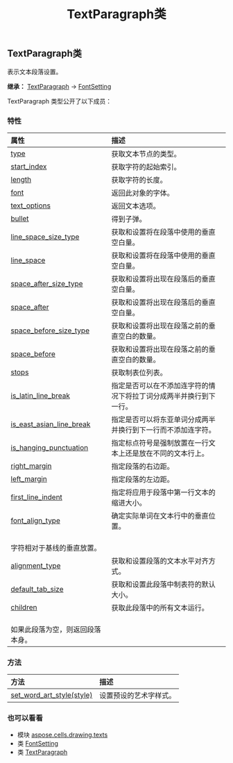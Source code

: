 ﻿---
title: TextParagraph类
second_title: Aspose.Cells for Python via .NET API 参考文献
description:
type: docs
weight: 100
url: /zh/python-net/aspose.cells.drawing.texts/textparagraph/
is_root: false
---
## TextParagraph类
表示文本段落设置。



**继承：** [TextParagraph](/cells/python-net/aspose.cells.drawing.texts/textparagraph) → 
[FontSetting](/cells/zh/python-net/aspose.cells/fontsetting)



TextParagraph 类型公开了以下成员：

### 特性
|属性|描述|
| :- | :- |
| [type](/cells/zh/python-net/aspose.cells.drawing.texts/textparagraph/type) |获取文本节点的类型。|
| [start_index](/cells/zh/python-net/aspose.cells.drawing.texts/textparagraph/start_index) |获取字符的起始索引。|
| [length](/cells/zh/python-net/aspose.cells.drawing.texts/textparagraph/length) |获取字符的长度。|
| [font](/cells/zh/python-net/aspose.cells.drawing.texts/textparagraph/font) |返回此对象的字体。|
| [text_options](/cells/zh/python-net/aspose.cells.drawing.texts/textparagraph/text_options) |返回文本选项。|
| [bullet](/cells/zh/python-net/aspose.cells.drawing.texts/textparagraph/bullet) |得到子弹。|
| [line_space_size_type](/cells/zh/python-net/aspose.cells.drawing.texts/textparagraph/line_space_size_type) |获取和设置将在段落中使用的垂直空白量。|
| [line_space](/cells/zh/python-net/aspose.cells.drawing.texts/textparagraph/line_space) |获取和设置将在段落中使用的垂直空白量。|
| [space_after_size_type](/cells/zh/python-net/aspose.cells.drawing.texts/textparagraph/space_after_size_type) |获取和设置将出现在段落后的垂直空白量。|
| [space_after](/cells/zh/python-net/aspose.cells.drawing.texts/textparagraph/space_after) |获取和设置将出现在段落后的垂直空白量。|
| [space_before_size_type](/cells/zh/python-net/aspose.cells.drawing.texts/textparagraph/space_before_size_type) |获取和设置将出现在段落之前的垂直空白的数量。|
| [space_before](/cells/zh/python-net/aspose.cells.drawing.texts/textparagraph/space_before) |获取和设置将出现在段落之前的垂直空白的数量。|
| [stops](/cells/zh/python-net/aspose.cells.drawing.texts/textparagraph/stops) |获取制表位列表。|
| [is_latin_line_break](/cells/zh/python-net/aspose.cells.drawing.texts/textparagraph/is_latin_line_break) |指定是否可以在不添加连字符的情况下将拉丁词分成两半并换行到下一行。|
| [is_east_asian_line_break](/cells/zh/python-net/aspose.cells.drawing.texts/textparagraph/is_east_asian_line_break) |指定是否可以将东亚单词分成两半并换行到下一行而不添加连字符。|
| [is_hanging_punctuation](/cells/zh/python-net/aspose.cells.drawing.texts/textparagraph/is_hanging_punctuation) |指定标点符号是强制放置在一行文本上还是放在不同的文本行上。|
| [right_margin](/cells/zh/python-net/aspose.cells.drawing.texts/textparagraph/right_margin) |指定段落的右边距。|
| [left_margin](/cells/zh/python-net/aspose.cells.drawing.texts/textparagraph/left_margin) |指定段落的左边距。|
| [first_line_indent](/cells/zh/python-net/aspose.cells.drawing.texts/textparagraph/first_line_indent) |指定将应用于段落中第一行文本的缩进大小。|
| [font_align_type](/cells/zh/python-net/aspose.cells.drawing.texts/textparagraph/font_align_type) |确定实际单词在文本行中的垂直位置。<br/>字符相对于基线的垂直放置。|
| [alignment_type](/cells/zh/python-net/aspose.cells.drawing.texts/textparagraph/alignment_type) |获取和设置段落的文本水平对齐方式。|
| [default_tab_size](/cells/zh/python-net/aspose.cells.drawing.texts/textparagraph/default_tab_size) |获取和设置此段落中制表符的默认大小。|
| [children](/cells/zh/python-net/aspose.cells.drawing.texts/textparagraph/children) |获取此段落中的所有文本运行。<br/>如果此段落为空，则返回段落本身。|


### 方法
|方法|描述|
| :- | :- |
| [set_word_art_style(style)](/cells/zh/python-net/aspose.cells.drawing.texts/textparagraph/set_word_art_style/#PresetWordArtStyle) |设置预设的艺术字样式。|



### 也可以看看
* 模块 [aspose.cells.drawing.texts](..)
* 类 [FontSetting](/cells/zh/python-net/aspose.cells/fontsetting)
* 类 [TextParagraph](/cells/zh/python-net/aspose.cells.drawing.texts/textparagraph)
